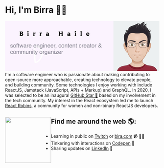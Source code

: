 # Hi, I'm Birra 👋🏾

<img src="https://raw.githubusercontent.com/birrahaile/birrahaile/master/bira.jpg" alt="banner that says Birra Haile - software engineer, content creator and community organizer alongside a cartoon illustration of Birra">
I'm a software engineer who is passionate about making contributing to open-source more approachable, creating technology to elevate people, and building community. Some technologies I enjoy working with include ReactJS, Jamstack (JavaScript, APIs + Markup) and GraphQL. In 2020, I was selected to be an inaugural <a href="https://stars.github.com/">GitHub Star 🌟</a> based on my involvement in the tech community.  My interest in the React ecosystem led me to launch <a href="https://www.reactrobins.com/">React Robins</a>, a community for women and non-binary ReactJS developers.


## Find me around the web 🌎: <a href="https://github.com/sponsors/M0nica"><img align="left" width="150" height="150" src="https://pixabay.com/vectors/man-holding-hand-people-male-flat-4347313"></a>
- Learning in public on <a href="https://www.twitch.tv/birrahaile">Twitch</a> or <a href="https://www.bira.com">bira.com</a> 📹 ✍🏾
- Tinkering with interactions on <a href="https://codepen.io/birrahaile"> Codepen</a> 🏓
- Sharing updates on <a href="https://www.linkedin.com/in/birra-haile-37799981/">LinkedIn</a> 💼
